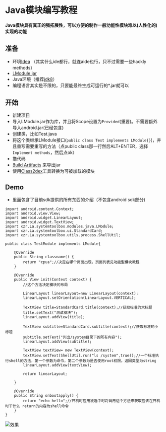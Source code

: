 # Java模块编写教程
#### Java模块具有真正的强拓展性，可以方便的制作一般功能性模块难以(人性化的)实现的功能
## 准备
- 环境[Idea](https://www.jetbrains.com/idea/) （其实什么ide都行，就连aide也行，只不过需要一些hackly methods）
- [LModule.jar](todo)
- Java环境（推荐[jdk8](https://www.oracle.com/technetwork/java/javase/downloads/jdk8-downloads-2133151.html)）
- 编程语言其实是不限的，只要能最终生成可运行的*.jar就可以
## 开始
- 新建项目
- 导入LModule.jar作为库，并且将Scope设置为`Provided`(重要)。不需要额外导入android.jar(已经包含)
- 创建类，比如Test.java
- 将这个类继承LModule接口(`public class Test implements LModule{}`)，并且重写需要重写的方法（点public class那一行然后ALT+ENTER，选择`Implement methods`，然后点ok）
- 撸代码
- [Build Artifacts](https://blog.csdn.net/aspkhdp/article/details/79573196) 来导出jar
- 使用[Class2dex](https://github.com/xzr467706992/Lanthanum_system_toolbox_v2/tree/class2dex_tools)工具转换为可被加载的模块
## Demo
- 里面包含了目前sdk提供的所有东西的介绍（不包含android sdk部分)
```
import android.content.Context;
import android.view.View;
import android.widget.LinearLayout;
import android.widget.TextView;
import xzr.La.systemtoolbox.modules.java.LModule;
import xzr.La.systemtoolbox.ui.StandardCard;
import xzr.La.systemtoolbox.utils.process.ShellUtil;

public class TestModule implements LModule{

    @Override
    public String classname() {
        return "cpua";//决定在哪个页面出现，页面列表见功能型模块教程
    }

    @Override
    public View init(Context context) {
        //这个方法决定模块的布局

        LinearLayout linearLayout=new LinearLayout(context);
        linearLayout.setOrientation(LinearLayout.VERTICAL);

        TextView title=StandardCard.title(context);//获取标准的大标题
        title.setText("测试模块");
        linearLayout.addView(title);

        TextView subtitle=StandardCard.subtitle(context);//获取标准的小标题
        subtitle.setText("列出/system目录下的所有内容");
        linearLayout.addView(subtitle);

        TextView textView= new TextView(context);
        textView.setText(ShellUtil.run("ls /system",true));//一个标准执行shell的方法，第一个参数为命令，第二个参数为是否使用root权限，返回类型为string
        linearLayout.addView(textView);

        return linearLayout;

    }

    @Override
    public String onbootapply() {
        return "echo hello";//开机时应用被选中时将调用这个方法来获取应该在开机时干什么 return的内容为shell命令
    }
}
```
![效果](https://raw.githubusercontent.com/xzr467706992/Lanthanum_system_toolbox_v2/master/tutorial/res/photo_2019-01-14_14-34-11.jpg)
